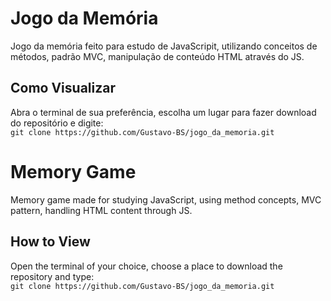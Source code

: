 # Jogo da Memória
Jogo da memória feito para estudo de JavaScripit, utilizando conceitos de métodos, padrão MVC, manipulação de conteúdo HTML através do JS. <br>

## Como Visualizar 
Abra o terminal de sua preferência, escolha um lugar para fazer download do repositório e digite: <br> `git clone https://github.com/Gustavo-BS/jogo_da_memoria.git`

# Memory Game
Memory game made for studying JavaScript, using method concepts, MVC pattern, handling HTML content through JS. <br>

## How to View
Open the terminal of your choice, choose a place to download the repository and type: <br> `git clone https://github.com/Gustavo-BS/jogo_da_memoria.git`

